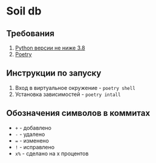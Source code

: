 # Soil db

## Требования

1. [Python версии не ниже 3.8](https://www.python.org/)
2. [Poetry](https://python-poetry.org/)

##  Инструкции по запуску

1. Вход в виртуальное окружение - `poetry shell`
2. Установка зависимостей - `poetry intall`

## Обозначения символов в коммитах

- `+` - добавлено
- `-` - удалено
- `=` - изменено
- `!` - исправлено
- `x%` - сделано на x процентов
